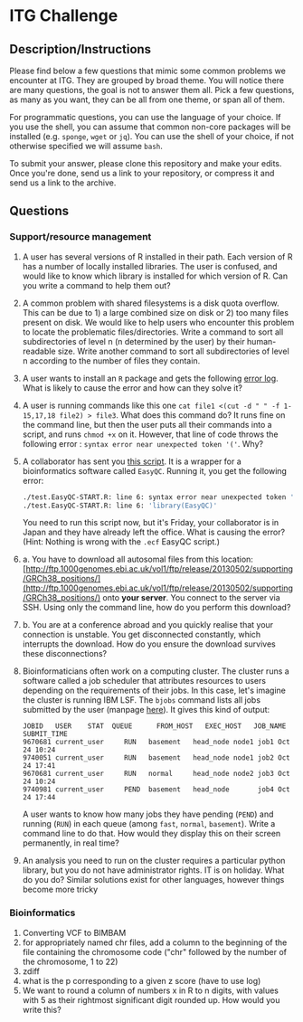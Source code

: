 # ITG Challenge

## Description/Instructions

Please find below a few questions that mimic some common problems we encounter at ITG. They are grouped by broad theme. You will notice there are many questions, the goal is not to answer them all. Pick a few questions, as many as you want, they can be all from one theme, or span all of them. 

For programmatic questions, you can use the language of your choice. If you use the shell, you can assume that common non-core packages will be installed (e.g. `sponge`, `wget` or `jq`). You can use the shell of your choice, if not otherwise specified we will assume `bash`.

To submit your answer, please clone this repository and make your edits. Once you're done, send us a link to your repository, or compress it and send us a link to the archive.

## Questions

### Support/resource management
1. A user has several versions of R installed in their path. Each version of R has a number of locally installed libraries. The user is confused, and would like to know which library is installed for which version of R. Can you write a command to help them out?
2. A common problem with shared filesystems is a disk quota overflow. This can be due to 1) a large combined size on disk or 2) too many files present on disk. We would like to help users who encounter this problem to locate the problematic files/directories. Write a command to sort all subdirectories of level n (n determined by the user) by their human-readable size. Write another command to sort all subdirectories of level n according to the number of files they contain.
3. A user wants to install an `R` package and gets the following [error log](data/error.log). What is likely to cause the error and how can they solve it?
4. A user is running commands like this one `cat file1 <(cut -d " " -f 1-15,17,18 file2) > file3`. What does this command do? It runs fine on the command line, but then the user puts all their commands into a script, and runs `chmod +x` on it. However, that line of code throws the following error : `syntax error near unexpected token '('`. Why?
5. A collaborator has sent you [this script](data/EasyQCWrapper.sh). It is a wrapper for a bioinformatics software called `EasyQC`.  Running it, you get the following error: 

    ```bash
    ./test.EasyQC-START.R: line 6: syntax error near unexpected token 'EasyQC'
    ./test.EasyQC-START.R: line 6: 'library(EasyQC)'
    ```

     You need to run this script now, but it's Friday, your collaborator is in Japan and they have already left the office. What is causing the error? (Hint: Nothing is wrong with the `.ecf` EasyQC script.)
6. a. You have to download all autosomal files from this location: [http://ftp.1000genomes.ebi.ac.uk/vol1/ftp/release/20130502/supporting/GRCh38_positions/](http://ftp.1000genomes.ebi.ac.uk/vol1/ftp/release/20130502/supporting/GRCh38_positions/) onto **your server**. You connect to the server via SSH. Using only the command line, how do you perform this download?
6. b. You are at a conference abroad and you quickly realise that your connection is unstable. You get disconnected constantly, which interrupts the download. How do you ensure the download survives these disconnections?
7. Bioinformaticians often work on a computing cluster. The cluster runs a software called a job scheduler that attributes resources to users depending on the requirements of their jobs. In this case, let's imagine the cluster is running IBM LSF. The `bjobs` command lists all jobs submitted by the user (manpage [here](https://www.ibm.com/support/knowledgecenter/en/SSETD4_9.1.2/lsf_command_ref/bjobs.1.html)). It gives this kind of output:
    ```
    JOBID   USER    STAT  QUEUE      FROM_HOST   EXEC_HOST   JOB_NAME   SUBMIT_TIME
    9670681 current_user     RUN   basement   head_node node1 job1 Oct 24 10:24
    9740051 current_user     RUN   basement   head_node node1 job2 Oct 24 17:41
    9670681 current_user     RUN   normal     head_node node2 job3 Oct 24 10:24
    9740981 current_user     PEND  basement   head_node       job4 Oct 24 17:44

    ```
    A user wants to know how many jobs they have pending (`PEND`) and running (`RUN`) in each queue (among `fast`, `normal`, `basement`). Write a command line to do that. How would they display this on their screen permanently, in real time?
8. An analysis you need to run on the cluster requires a particular python library, but you do not have administrator rights. IT is on holiday. What do you do? Similar solutions exist for other languages, however things become more tricky 

### Bioinformatics
1. Converting VCF to BIMBAM
2. for appropriately named chr files, add a column to the beginning of the file containing the chromosome code ("chr" followed by the number of the chromosome, 1 to 22)
3.	zdiff
4.	what is the p corresponding to a given z score (have to use log)
5.	We want to round a column of numbers x in R to n digits, with values with 5 as their  rightmost significant digit rounded up. How would you write this?
